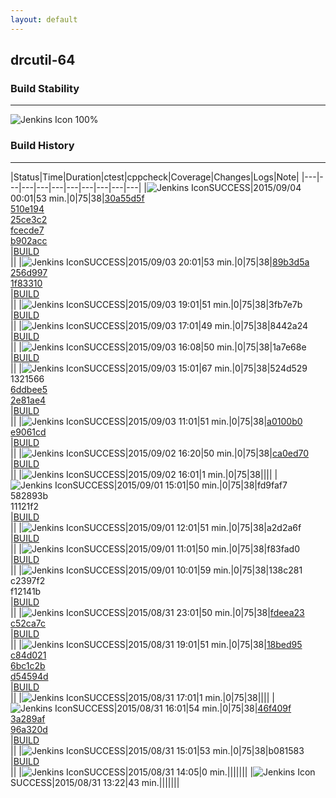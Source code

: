 ```yaml
---
layout: default
---
```

## drcutil-64
### Build Stability
___
![Jenkins Icon](http://jenkinshrg.github.io/images/48x48/health-80plus.png)
100%
  
### Build History
___
|Status|Time|Duration|<span class='badge'>ctest</span>|<span class='badge'>cppcheck</span>|Coverage|Changes|Logs|Note|
|---|---|---|---|---|---|---|---|---|---|
|![Jenkins Icon](http://jenkinshrg.github.io/images/24x24/blue.png)SUCCESS|2015/09/04 00:01|53 min.|0|75|38|[30a55d5f](https://github.com/fkanehiro/hrpsys-base/commit/30a55d5f)<br>[510e194](https://github.com/fkanehiro/hrpsys-base/commit/510e194)<br>[25ce3c2](https://github.com/fkanehiro/hrpsys-base/commit/25ce3c2)<br>[fcecde7](https://github.com/fkanehiro/hrpsys-base/commit/fcecde7)<br>[b902acc](https://github.com/fkanehiro/hrpsys-base/commit/b902acc)<br>|[BUILD](https://drive.google.com/file/d/0B54sHwaxmuM4VEhTd1hQdVhhcEU/view?usp=drivesdk)<br>||
|![Jenkins Icon](http://jenkinshrg.github.io/images/24x24/blue.png)SUCCESS|2015/09/03 20:01|53 min.|0|75|38|[89b3d5a](https://github.com/fkanehiro/hrpsys-base/commit/89b3d5a)<br>[256d997](https://github.com/fkanehiro/hrpsys-base/commit/256d997)<br>[1f83310](https://github.com/fkanehiro/hrpsys-base/commit/1f83310)<br>|[BUILD](https://drive.google.com/file/d/0B54sHwaxmuM4NXJmM2dza1MzZ28/view?usp=drivesdk)<br>||
|![Jenkins Icon](http://jenkinshrg.github.io/images/24x24/blue.png)SUCCESS|2015/09/03 19:01|51 min.|0|75|38|3fb7e7b<br>|[BUILD](https://drive.google.com/file/d/0B54sHwaxmuM4Y2R5TDFMY3hiaDQ/view?usp=drivesdk)<br>||
|![Jenkins Icon](http://jenkinshrg.github.io/images/24x24/blue.png)SUCCESS|2015/09/03 17:01|49 min.|0|75|38|8442a24<br>|[BUILD](https://drive.google.com/file/d/0B54sHwaxmuM4UnhIc0h5SjgtWVU/view?usp=drivesdk)<br>||
|![Jenkins Icon](http://jenkinshrg.github.io/images/24x24/blue.png)SUCCESS|2015/09/03 16:08|50 min.|0|75|38|1a7e68e<br>|[BUILD](https://drive.google.com/file/d/0B54sHwaxmuM4NnJ6bC0tdmFCZGc/view?usp=drivesdk)<br>||
|![Jenkins Icon](http://jenkinshrg.github.io/images/24x24/blue.png)SUCCESS|2015/09/03 15:01|67 min.|0|75|38|524d529<br>1321566<br>[6ddbee5](https://github.com/fkanehiro/openhrp3/commit/6ddbee5)<br>[2e81ae4](https://github.com/fkanehiro/openhrp3/commit/2e81ae4)<br>|[BUILD](https://drive.google.com/file/d/0B54sHwaxmuM4cEk5MjhiaVNlMVE/view?usp=drivesdk)<br>||
|![Jenkins Icon](http://jenkinshrg.github.io/images/24x24/blue.png)SUCCESS|2015/09/03 11:01|51 min.|0|75|38|[a0100b0](https://github.com/jrl-umi3218/hrpcnoid/commit/a0100b0)<br>[e9061cd](https://github.com/jrl-umi3218/hrpcnoid/commit/e9061cd)<br>|[BUILD](https://drive.google.com/file/d/0B54sHwaxmuM4ZTR4TlU4cnppMms/view?usp=drivesdk)<br>||
|![Jenkins Icon](http://jenkinshrg.github.io/images/24x24/blue.png)SUCCESS|2015/09/02 16:20|50 min.|0|75|38|[ca0ed70](https://github.com/jrl-umi3218/hrpcnoid/commit/ca0ed70)<br>|[BUILD](https://drive.google.com/file/d/0B54sHwaxmuM4enBfa1BoYkxBR1U/view?usp=drivesdk)<br>||
|![Jenkins Icon](http://jenkinshrg.github.io/images/24x24/blue.png)SUCCESS|2015/09/02 16:01|1 min.|0|75|38||||
|![Jenkins Icon](http://jenkinshrg.github.io/images/24x24/blue.png)SUCCESS|2015/09/01 15:01|50 min.|0|75|38|fd9faf7<br>582893b<br>11121f2<br>|[BUILD](https://drive.google.com/file/d/0B54sHwaxmuM4aE5qZTRDNEdIRmc/view?usp=drivesdk)<br>||
|![Jenkins Icon](http://jenkinshrg.github.io/images/24x24/blue.png)SUCCESS|2015/09/01 12:01|51 min.|0|75|38|a2d2a6f<br>|[BUILD](https://drive.google.com/file/d/0B54sHwaxmuM4VXRROTVqeE1WLU0/view?usp=drivesdk)<br>||
|![Jenkins Icon](http://jenkinshrg.github.io/images/24x24/blue.png)SUCCESS|2015/09/01 11:01|50 min.|0|75|38|f83fad0<br>|[BUILD](https://drive.google.com/file/d/0B54sHwaxmuM4TzBGc1VaZkNGbmM/view?usp=drivesdk)<br>||
|![Jenkins Icon](http://jenkinshrg.github.io/images/24x24/blue.png)SUCCESS|2015/09/01 10:01|59 min.|0|75|38|138c281<br>c2397f2<br>f12141b<br>|[BUILD](https://drive.google.com/file/d/0B54sHwaxmuM4QVo4QmEteExhNzg/view?usp=drivesdk)<br>||
|![Jenkins Icon](http://jenkinshrg.github.io/images/24x24/blue.png)SUCCESS|2015/08/31 23:01|50 min.|0|75|38|[fdeea23](https://github.com/fkanehiro/openhrp3/commit/fdeea23)<br>[c52ca7c](https://github.com/fkanehiro/openhrp3/commit/c52ca7c)<br>|[BUILD](https://drive.google.com/file/d/0B54sHwaxmuM4ZVhKWTYwemZlWFU/view?usp=drivesdk)<br>||
|![Jenkins Icon](http://jenkinshrg.github.io/images/24x24/blue.png)SUCCESS|2015/08/31 19:01|51 min.|0|75|38|[18bed95](https://github.com/fkanehiro/hrpsys-base/commit/18bed95)<br>[c84d021](https://github.com/fkanehiro/hrpsys-base/commit/c84d021)<br>[6bc1c2b](https://github.com/fkanehiro/hrpsys-base/commit/6bc1c2b)<br>[d54594d](https://github.com/fkanehiro/hrpsys-base/commit/d54594d)<br>|[BUILD](https://drive.google.com/file/d/0B54sHwaxmuM4blRHY2xDZlNOSkE/view?usp=drivesdk)<br>||
|![Jenkins Icon](http://jenkinshrg.github.io/images/24x24/blue.png)SUCCESS|2015/08/31 17:01|1 min.|0|75|38||||
|![Jenkins Icon](http://jenkinshrg.github.io/images/24x24/blue.png)SUCCESS|2015/08/31 16:01|54 min.|0|75|38|[46f409f](https://github.com/jrl-umi3218/hrpsys-humanoid/commit/46f409f)<br>[3a289af](https://github.com/fkanehiro/openhrp3/commit/3a289af)<br>[96a320d](https://github.com/fkanehiro/openhrp3/commit/96a320d)<br>|[BUILD](https://drive.google.com/file/d/0B54sHwaxmuM4UVdBa3ZPQlRiYVk/view?usp=drivesdk)<br>||
|![Jenkins Icon](http://jenkinshrg.github.io/images/24x24/blue.png)SUCCESS|2015/08/31 15:01|53 min.|0|75|38|b081583<br>|[BUILD](https://drive.google.com/file/d/0B54sHwaxmuM4MDF6c1NGcHozalk/view?usp=drivesdk)<br>||
|![Jenkins Icon](http://jenkinshrg.github.io/images/24x24/blue.png)SUCCESS|2015/08/31 14:05|0 min.|||||||
|![Jenkins Icon](http://jenkinshrg.github.io/images/24x24/blue.png)SUCCESS|2015/08/31 13:22|43 min.|||||||
